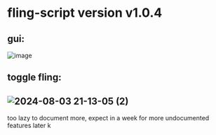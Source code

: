 # fling-script version v1.0.4

## gui:
![image](https://github.com/user-attachments/assets/7b334603-9b7a-4abd-bea9-82367b5a8d3e)


## toggle fling: 
       

## ![2024-08-03 21-13-05 (2)](https://github.com/user-attachments/assets/2b6d1b02-304a-4111-8045-0dbe17cdfb36)



too lazy to document more, expect in a week for more undocumented features later k
